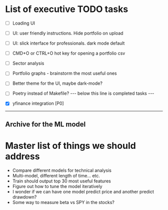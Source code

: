 # List of executive TODO tasks
- [ ] Loading UI
- [ ] UI: user friendly instructions. Hide portfolio on upload
- [ ] UI: slick interface for professionals. dark mode default
- [ ] CMD+O or CTRL+O hot key for opening a portfolio csv
- [ ] Sector analysis
- [ ] Portfolio graphs - brainstorm the most useful ones
- [ ] Better theme for the UI, maybe dark-mode?
- [ ] Poetry instead of Makefile?
 --- below this line is completed tasks ---
- [x] yfinance integration [P0]


---
## Archive for the ML model
# Master list of things we should address
- Compare different models for technical analysis
- Multi-model, different length of time... etc.
- Train should output top 30 most useful features
- Figure out how to tune the model iteratively
- I wonder if we can have one model predict price and another predict drawdown?
- Some way to measure beta vs SPY in the stocks?
